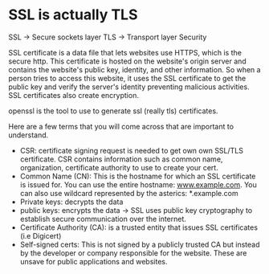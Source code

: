 # SSL is actually TLS

SSL -> Secure sockets layer
TLS -> Transport layer Security


SSL certificate is a data file that lets websites use HTTPS, which is the secure http. This certificate is hosted on the website's origin server and contains the website's public key, identity, and other information. So when a person tries to access this website, it uses the SSL certificate to get the public key and verify the server's identity preventing malicious activities. SSL certificates also create encryption.

openssl is the tool to use to generate ssl (really tls) certificates.

Here are a few terms that you will come across that are important to understand. 

* CSR: certificate signing request is needed to get own own SSL/TLS certificate. CSR contains information such as common name, organization, certificate authority to use to create your cert.
* Common Name (CN):  This is the hostname for which an SSL certificate is issued for. You can use the entire hostname: www.example.com. You can also use wildcard represented by the asterics: *.example.com
* Private keys: decrypts the data
* public keys: encrypts the data -> SSL uses public key cryptography to establish secure communication over the internet.
* Certificate Authority (CA): is a trusted entity that issues SSL certificates (i.e Digicert) 
* Self-signed certs: This is not signed by a publicly trusted CA but instead by the developer or company responsible for the website. These are unsave for public applications and websites.

